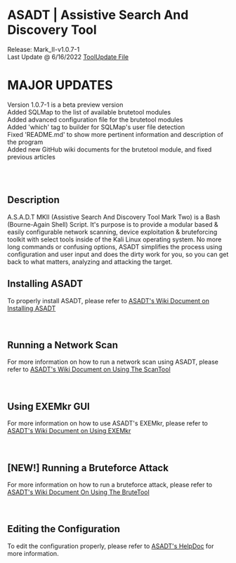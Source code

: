 # ASADT | Assistive Search And Discovery Tool
Release: Mark_II-v1.0.7-1 <br>
Last Update @ 6/16/2022 [ToolUpdate File](toolupdate.info)<br>


# MAJOR UPDATES
Version 1.0.7-1 is a beta preview version <br>
Added SQLMap to the list of available brutetool modules <br>
Added advanced configuration file for the brutetool modules <br>
Added 'which' tag to builder for SQLMap's user file detection <br>
Fixed 'README.md' to show more pertinent information and description of the program <br>
Added new GitHub wiki documents for the brutetool module, and fixed previous articles <br>

<br>
<br>

## Description
A.S.A.D.T MKII (Assistive Search And Discovery Tool Mark Two) is a Bash (Bourne-Again Shell) Script.
It's purpose is to provide a modular based & easily configurable network scanning, device exploitation & bruteforcing
toolkit with select tools inside of the Kali Linux operating system. No more long commands or confusing options, ASADT simplifies the process using configuration and user input and does the dirty work for you, so you can get back to what matters, analyzing and attacking the target.
<br>

## Installing ASADT
To properly install ASADT, please refer to [ASADT's Wiki Document on Installing ASADT](https://github.com/odf-community/ASADT/wiki/Installing-ASADT) <br>
<br>
<br>

## Running a Network Scan
For more information on how to run a network scan using ASADT, please refer to [ASADT's Wiki Document on Using The ScanTool](https://github.com/odf-community/ASADT/wiki/Using-The-ScanTool) <br>
<br>
<br>

## Using EXEMkr GUI
For more information on how to use ASADT's EXEMkr, please refer to [ASADT's Wiki Document on Using EXEMkr](https://github.com/odf-community/ASADT/wiki/Using-EXEMkr) <br>
<br>
<br>

## [NEW!] Running a Bruteforce Attack
For more information on how to run a bruteforce attack, please refer to [ASADT's Wiki Document On Using The BruteTool](https://github.com/odf-community/ASADT/wiki/Using-The-BruteTool) <br>
<br>
<br>

## Editing the Configuration
To edit the configuration properly, please refer to [ASADT's HelpDoc](build/mainprog/doc/helpdoc.txt) for more information.

